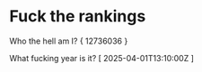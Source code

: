 # Fuck the rankings

Who the hell am I?
{ 12736036 }

What fucking year is it?
[ 2025-04-01T13:10:00Z ]
